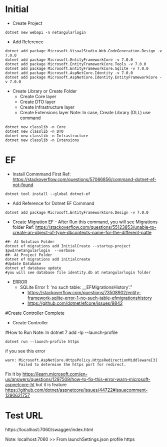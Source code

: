 # Initial

* Create Project 
```shell
dotnet new webapi -n netangularlogin  
```

* Add Reference 
```shell
dotnet add package Microsoft.VisualStudio.Web.CodeGeneration.Design -v 7.0.0
dotnet add package Microsoft.EntityFrameworkCore -v 7.0.0
dotnet add package Microsoft.EntityFrameworkCore.Tools -v 7.0.0
dotnet add package Microsoft.EntityFrameworkCore.Sqlite -v 7.0.0
dotnet add package Microsoft.AspNetCore.Identity -v 7.0.0
dotnet add package Microsoft.AspNetCore.Identity.EntityFrameworkCore -v 7.0.0
```

* Create Library or Create Folder
  - Create Core layer
  - Create DTO layer
  - Create Infrastructure layer
  - Create Extensions layer
Note: In case, Create Library (DLL) use command
```shell
dotnet new classlib -n Core
dotnet new classlib -n DTO
dotnet new classlib -n Infrastructure
dotnet new classlib -n Extensions
```



# EF 
* Install Commmand First
Ref: https://stackoverflow.com/questions/57066856/command-dotnet-ef-not-found
```shell
dotnet tool install --global dotnet-ef
```

* Add Reference for Dotnet EF Command
```shell
dotnet add package Microsoft.EntityFrameworkCore.Design -v 7.0.0
```
* Create Migration EF - After Run this command, you will see Migrations folder
Ref: https://stackoverflow.com/questions/55123853/unable-to-create-an-object-of-type-dbcontexts-name-for-the-different-patte
```shell
##- At Solution Folder 
dotnet ef migrations add InitialCreate --startup-project $pwd/netangularlogin  --verbose
##- At Project Folder 
dotnet ef migrations add initialcreate 
#Update Database
dotnet ef database update
#you will see database file identity.db at netangularlogin folder
```

* ERROR
  - SQLite Error 1: 'no such table: __EFMigrationsHistory'."
    - https://stackoverflow.com/questions/73508902/entity-framework-sqlite-error-1-no-such-table-efmigrationshistory
    - https://github.com/dotnet/efcore/issues/9842


#Create Controller Complete
- Create Controller

#How to Run
Note: In dotnet 7 add -lp --launch-profile 
```shell
dotnet run --launch-profile https
```
if you see this error 
```shell
warn: Microsoft.AspNetCore.HttpsPolicy.HttpsRedirectionMiddleware[3]
      Failed to determine the https port for redirect.
```
Fix it by  https://learn.microsoft.com/en-us/answers/questions/1297509/how-to-fix-this-error-warn-microsoft-aspnetcore-ht
but it is feature https://github.com/dotnet/aspnetcore/issues/44722#issuecomment-1290621757

# Test URL
https://localhost:7060/swagger/index.html

Note: localhost:7060 >> From launchSettings.json profile https
